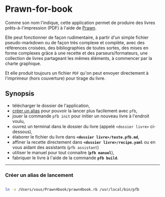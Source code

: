 # Prawn-for-book

Comme son nom l'indique, cette application permet de produire des livres prêts-à-l'impression (PDF) à l'aide de [Prawn](https://github.com/justchilinp/prawnpdf).

Elle peut fonctionner de façon rudimentaire, à partir d'un simple fichier pseudo-markdown ou de façon très complexe et complète, avec des références croisées, des bibliographies de toutes sortes, des mises en forme complexes grâce à une recette et des parseurs/formateurs, une collection de livres partageant les mêmes éléments, à commencer par la charte graphique.

Et elle produit toujours un fichier `PDF` qu'on peut envoyer directement à l'imprimeur (hors couverture) pour tirage du livre.

## Synopsis

* télécharger le dossier de l'application,
* [créer un alias](#make-alias) pour pouvoir la lancer plus facilement avec `pfb`,
* jouer la commande `pfb init` pour initier un nouveau livre à l'endroit voulu,
* ouvrez un terminal dans le dossier du livre (appelé `<dossier livre>` ci-dessous),
* élaborer le fichier du livre dans **`<dossier livre>/texte.pfb.md`**,
* affiner la recette directement dans **`<dossier livre>/recipe.yaml`** ou en vous aidant des assistants (`pfb assistant`)
* utiliser le manuel pour tout connaitre (**`pfb manuel`**),
* fabriquer le livre à l'aide de la commande **`pfb build`**.

---

<a name="make-alias"></a>

### Créer un alias de lancement

~~~bash

ln -s /Users/vous/Prawn4book/prawn4book.rb /usr/local/bin/pfb

~~~
